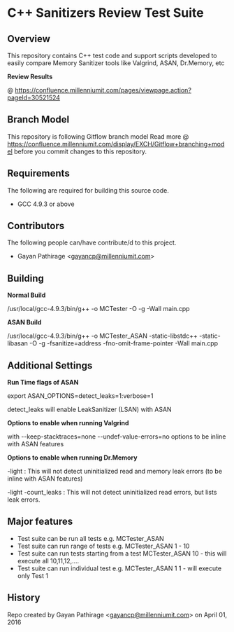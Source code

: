 C++ Sanitizers Review Test Suite
==================================================



Overview
--------
This repository contains C++ test code and support scripts developed to easily compare Memory Sanitizer tools like
Valgrind, ASAN, Dr.Memory, etc

**Review Results**

@ https://confluence.millenniumit.com/pages/viewpage.action?pageId=30521524



Branch Model
------------
This repository is following Gitflow branch model
Read more @ https://confluence.millenniumit.com/display/EXCH/Gitflow+branching+model before you commit changes to this repository.



Requirements
------------
The following are required for building this source code.

* GCC 4.9.3 or above



Contributors
------------
The following people can/have contribute/d to this project.

* Gayan Pathirage \<<gayancp@millenniumit.com>\>


Building
--------
**Normal Build**


/usr/local/gcc-4.9.3/bin/g++ -o MCTester -O -g -Wall main.cpp

**ASAN Build**


/usr/local/gcc-4.9.3/bin/g++ -o MCTester_ASAN -static-libstdc++ -static-libasan -O -g -fsanitize=address -fno-omit-frame-pointer -Wall main.cpp
	
Additional Settings
-------------------
**Run Time flags of ASAN**


export ASAN_OPTIONS=detect_leaks=1:verbose=1

detect_leaks will enable LeakSanitizer (LSAN) with ASAN

**Options to enable when running Valgrind**


with --keep-stacktraces=none --undef-value-errors=no options to be inline with ASAN features

**Options to enable when running Dr.Memory**


-light : This will not detect uninitialized read and memory leak errors (to be inline with ASAN features)

-light -count_leaks : This will not detect uninitialized read errors, but lists leak errors.

Major features
--------------
* Test suite can be run all tests e.g. MCTester_ASAN <No-Args>
* Test suite can run range of tests e.g. MCTester_ASAN 1 - 10
* Test suite can run tests starting from a test MCTester_ASAN 10 - this will execute all 10,11,12,....
* Test suite can run individual test e.g. MCTester_ASAN 1 1 - will execute only Test 1


History
-------
Repo created by Gayan Pathirage \<<gayancp@millenniumit.com>\> on April 01, 2016